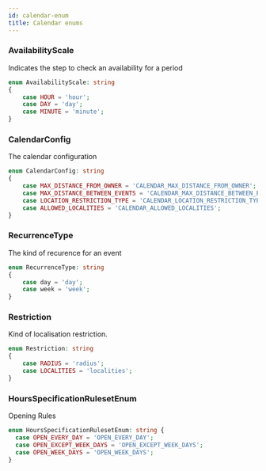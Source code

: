 ```yaml
---
id: calendar-enum
title: Calendar enums
---
```


### AvailabilityScale

Indicates the step to check an availability for a period

```php
enum AvailabilityScale: string
{
    case HOUR = 'hour';
    case DAY = 'day';
    case MINUTE = 'minute';
}
```

### CalendarConfig

The calendar configuration

```php
enum CalendarConfig: string
{
    case MAX_DISTANCE_FROM_OWNER = 'CALENDAR_MAX_DISTANCE_FROM_OWNER';
    case MAX_DISTANCE_BETWEEN_EVENTS = 'CALENDAR_MAX_DISTANCE_BETWEEN_EVENTS';
    case LOCATION_RESTRICTION_TYPE = 'CALENDAR_LOCATION_RESTRICTION_TYPE';
    case ALLOWED_LOCALITIES = 'CALENDAR_ALLOWED_LOCALITIES';
}
```

### RecurrenceType

The kind of recurence for an event

```php
enum RecurrenceType: string
{
    case day = 'day';
    case week = 'week';
}
```

### Restriction

Kind of localisation restriction.

```php
enum Restriction: string
{
    case RADIUS = 'radius';
    case LOCALITIES = 'localities';
}
```

### HoursSpecificationRulesetEnum

Opening Rules

```php
enum HoursSpecificationRulesetEnum: string {
  case OPEN_EVERY_DAY = 'OPEN_EVERY_DAY';
  case OPEN_EXCEPT_WEEK_DAYS = 'OPEN_EXCEPT_WEEK_DAYS';
  case OPEN_WEEK_DAYS = 'OPEN_WEEK_DAYS';
}
```
